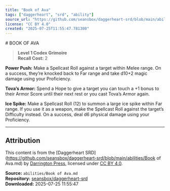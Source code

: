 ```yaml
---
title: "Book of Ava"
tags: ["daggerheart", "srd", "ability"]
source_url: "https://github.com/seansbox/daggerheart-srd/blob/main/abilities/Book of Ava.md"
license: "CC BY 4.0"
created: "2025-07-25T11:55:47.781380"
---
```


﻿# BOOK OF AVA

> **Level 1 Codex Grimoire**  
> **Recall Cost:** 2

**Power Push:** Make a Spellcast Roll against a target within Melee range.
On a success, they’re knocked back to Far range and take d10+2 magic damage using your Proficiency.

**Tova’s Armor:** Spend a Hope to give a target you can touch a +1 bonus to their Armor Score until their next rest or you cast Tova’s Armor again.

**Ice Spike:** Make a Spellcast Roll (12) to summon a large ice spike within Far range. If you use it as a weapon, make the Spellcast Roll against the target’s Difficulty instead. On a success, deal d6 physical damage using your Proficiency.

---

## Attribution

This content is from the [Daggerheart SRD](https://github.com/seansbox/daggerheart-srd/blob/main/abilities/Book of Ava.md) by [Darrington Press](https://darringtonpress.com/), licensed under [CC BY 4.0](https://creativecommons.org/licenses/by/4.0/).

**Source:** `abilities/Book of Ava.md`  
**Repository:** [seansbox/daggerheart-srd](https://github.com/seansbox/daggerheart-srd)  
**Downloaded:** 2025-07-25 11:55:47

